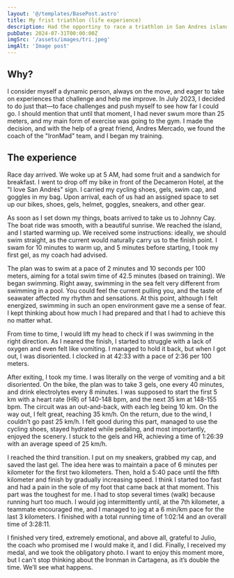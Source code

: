 ```yaml
---
layout: '@/templates/BasePost.astro'
title: My frist triathlon (life experience)
description: Had the opportiny to race a triathlon in San Andres island.
pubDate: 2024-07-31T00:00:00Z
imgSrc: '/assets/images/tri.jpeg'
imgAlt: 'Image post'
---
```


## Why?

I consider myself a dynamic person, always on the move, and eager to take on experiences that challenge and help me improve. In July 2023, I decided to do just that—to face challenges and push myself to see how far I could go. I should mention that until that moment, I had never swum more than 25 meters, and my main form of exercise was going to the gym. I made the decision, and with the help of a great friend, Andres Mercado, we found the coach of the "IronMad" team, and I began my training.


## The experience

Race day arrived. We woke up at 5 AM, had some fruit and a sandwich for breakfast. I went to drop off my bike in front of the Decameron Hotel, at the "I love San Andrés" sign. I carried my cycling shoes, gels, swim cap, and goggles in my bag. Upon arrival, each of us had an assigned space to set up our bikes, shoes, gels, helmet, goggles, sneakers, and other gear.

As soon as I set down my things, boats arrived to take us to Johnny Cay. The boat ride was smooth, with a beautiful sunrise. We reached the island, and I started warming up. We received some instructions: ideally, we should swim straight, as the current would naturally carry us to the finish point. I swam for 10 minutes to warm up, and 5 minutes before starting, I took my first gel, as my coach had advised.

The plan was to swim at a pace of 2 minutes and 10 seconds per 100 meters, aiming for a total swim time of 42.5 minutes (based on training). We began swimming. Right away, swimming in the sea felt very different from swimming in a pool. You could feel the current pulling you, and the taste of seawater affected my rhythm and sensations. At this point, although I felt energized, swimming in such an open environment gave me a sense of fear. I kept thinking about how much I had prepared and that I had to achieve this no matter what.

From time to time, I would lift my head to check if I was swimming in the right direction. As I neared the finish, I started to struggle with a lack of oxygen and even felt like vomiting. I managed to hold it back, but when I got out, I was disoriented. I clocked in at 42:33 with a pace of 2:36 per 100 meters.

After exiting, I took my time. I was literally on the verge of vomiting and a bit disoriented. 
On the bike, the plan was to take 3 gels, one every 40 minutes, and drink electrolytes every 8 minutes. I was supposed to start the first 5 km with a heart rate (HR) of 140-148 bpm, and the next 35 km at 148-155 bpm. The circuit was an out-and-back, with each leg being 10 km. On the way out, I felt great, reaching 35 km/h. On the return, due to the wind, I couldn’t go past 25 km/h. I felt good during this part, managed to use the cycling shoes, stayed hydrated while pedaling, and most importantly, enjoyed the scenery. I stuck to the gels and HR, achieving a time of 1:26:39 with an average speed of 25 km/h.

I reached the third transition. I put on my sneakers, grabbed my cap, and saved the last gel. The idea here was to maintain a pace of 6 minutes per kilometer for the first two kilometers. Then, hold a 5:40 pace until the fifth kilometer and finish by gradually increasing speed. I think I started too fast and had a pain in the sole of my foot that came back at that moment. This part was the toughest for me. I had to stop several times (walk) because running hurt too much. I would jog intermittently until, at the 7th kilometer, a teammate encouraged me, and I managed to jog at a 6 min/km pace for the last 3 kilometers. I finished with a total running time of 1:02:14 and an overall time of 3:28:11.

I finished very tired, extremely emotional, and above all, grateful to Julio, the coach who promised me I would make it, and I did. Finally, I received my medal, and we took the obligatory photo. I want to enjoy this moment more, but I can't stop thinking about the Ironman in Cartagena, as it’s double the time. We’ll see what happens.
